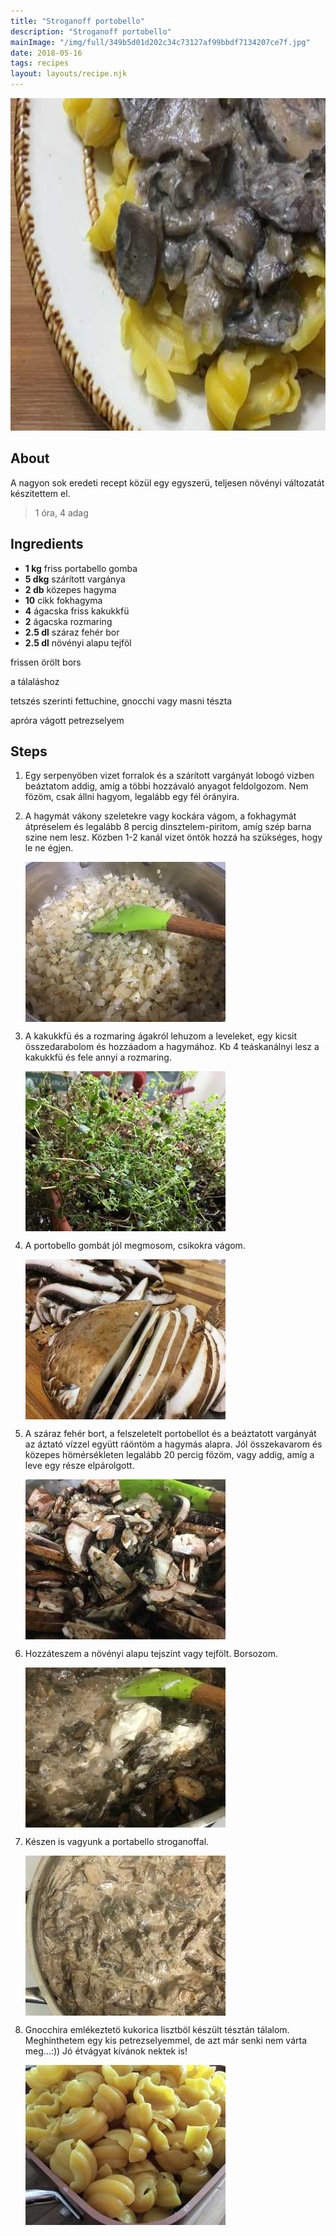 ```yaml
---
title: "Stroganoff portobello"
description: "Stroganoff portobello"
mainImage: "/img/full/349b5d01d202c34c73127af99bbdf7134207ce7f.jpg"
date: 2018-05-16
tags: recipes
layout: layouts/recipe.njk
---
```

                            
<p align="center"><a href="https://cookpad.com/hu/receptek/4918873-stroganoff-portobello" rel="Recipe source page"><img width="751" height="532" src="/img/full/349b5d01d202c34c73127af99bbdf7134207ce7f.jpg"/></a></p>

## About
<p class="mb-sm">A nagyon sok eredeti recept közül egy egyszerü, teljesen növényi változatát készitettem el.</p>

> 1 óra, 4 adag 

## Ingredients
* **1 kg** friss portabello gomba
* **5 dkg** szárított vargánya
* **2 db** közepes hagyma
* **10** cikk fokhagyma
* **4** ágacska friss kakukkfü
* **2** ágacska rozmaring
* **2.5 dl** száraz fehér bor
* **2.5 dl** növényi alapu tejföl

frissen örölt bors

a tálaláshoz

tetszés szerinti fettuchine, gnocchi vagy masni tészta

apróra vágott petrezselyem

## Steps

1. Egy serpenyöben vizet forralok és a szárított vargányát lobogó vizben beáztatom addig, amíg a többi hozzávaló anyagot feldolgozom. Nem fözöm, csak állni hagyom, legalább egy fél órányira.
 
    <div style="clear: both"/>

2. A hagymát vákony szeletekre vagy kockára vágom, a fokhagymát átpréselem és legalább 8 percig dinsztelem-piritom, amíg szép barna szine nem lesz. Közben 1-2 kanál vizet öntök hozzá ha szükséges, hogy le ne égjen.
 
    <p><img width="320" height="256" align="left" src="/img/full/a743925cb595c1458d87a0f53df4ae401babe923.jpg"/></p><div style="clear: both"/>

3. A kakukkfü és a rozmaring ágakról lehuzom a leveleket, egy kicsit összedarabolom és hozzáadom a hagymához. Kb 4 teáskanálnyi lesz a kakukkfü és fele annyi a rozmaring.
 
    <p><img width="320" height="256" align="left" src="/img/full/6af1d02690a48c2eff0cc71c5498411a13e41830.jpg"/></p><div style="clear: both"/>

4. A portobello gombát jól megmosom, csikokra vágom.
 
    <p><img width="320" height="256" align="left" src="/img/full/f84dcc9b7be750b57f33e235277c65e3e7b81844.jpg"/></p><div style="clear: both"/>

5. A száraz fehér bort, a felszeletelt portobellot és a beáztatott vargányát az áztató vízzel együtt ráöntöm a hagymás alapra. Jól összekavarom és közepes hömérsékleten legalább 20 percig fözöm, vagy addig, amíg a leve egy része elpárolgott.
 
    <p><img width="320" height="256" align="left" src="/img/full/7f8ce612594af0730ea9754e79e82d5ecbf8c8bd.jpg"/></p><div style="clear: both"/>

6. Hozzáteszem a növényi alapu tejszínt vagy tejfölt. Borsozom.
 
    <p><img width="320" height="256" align="left" src="/img/full/d1f0baa2f65acb2ce63e6d1552d5db92c3268f8e.jpg"/></p><div style="clear: both"/>

7. Készen is vagyunk a portabello stroganoffal.
 
    <p><img width="320" height="256" align="left" src="/img/full/575d481993d56a9824c7cf95a49560f8bba7f4ec.jpg"/></p><div style="clear: both"/>

8. Gnocchira emlékeztetö kukorica lisztböl készült tésztán tálalom. Meghinthetem egy kis petrezselyemmel, de azt már senki nem várta meg...:)) Jó étvágyat kívánok nektek is!
 
    <p><img width="320" height="256" align="left" src="/img/full/0d01c1e55ba2334e6aeba05e6295677d1dac7f73.jpg"/></p><div style="clear: both"/>

